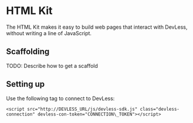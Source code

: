 # HTML Kit

The HTML Kit makes it easy to build web pages that interact with DevLess, without writing a line of JavaScript.

## Scaffolding
TODO: Describe how to get a scaffold

## Setting up

Use the following tag to connect to DevLess:

```
<script src="http://DEVLESS_URL/js/devless-sdk.js" class="devless-connection" devless-con-token="CONNECTION\_TOKEN"></script>
```

